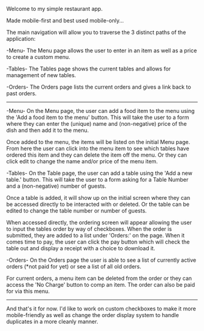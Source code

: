 Welcome to my simple restaurant app.

Made mobile-first and best used mobile-only...

The main navigation will allow you to traverse the 3 distinct paths of the application:

-Menu-
The Menu page allows the user to enter in an item as well as a price to create a custom menu.

-Tables-
The Tables page shows the current tables and allows for management of new tables.

-Orders-
The Orders page lists the current orders and gives a link back to past orders.

------------------------------------------------------

-Menu-
On the Menu page, the user can add a food item to the menu using the 'Add a food item to the menu' button. This will take the user to a form where they can enter the (unique) name and (non-negative) price of the dish and then add it to the menu.

Once added to the menu, the items will be listed on the initial Menu page. From here the user can click into the menu item to see which tables have ordered this item and they can delete the item off the menu. Or they can click edit to change the name and/or price of the menu item.

-Tables-
On the Table page, the user can add a table using the 'Add a new table.' button. This will take the user to a form asking for a Table Number and a (non-negative) number of guests.

Once a table is added, it will show up on the initial screen where they can be accessed directly to be interacted with or deleted. Or the table can be edited to change the table number or number of guests.

When accessed directly, the ordering screen will appear allowing the user to input the tables order by way of checkboxes. When the order is submitted, they are added to a list under 'Orders:' on the page. When it comes time to pay, the user can click the pay button which will check the table out and display a receipt with a choice to download it.

-Orders-
On the Orders page the user is able to see a list of currently active orders (*not paid for yet) or see a list of all old orders.

For current orders, a menu item can be deleted from the order or they can access the 'No Charge' button to comp an item. The order can also be paid for via this menu.

------------------------------------------------------

And that's it for now. I'd like to work on custom checkboxes to make it more mobile-friendly as well as change the order display system to handle duplicates in a more cleanly manner.